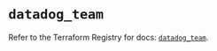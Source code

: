 # `datadog_team`

Refer to the Terraform Registry for docs: [`datadog_team`](https://registry.terraform.io/providers/datadog/datadog/3.59.0/docs/resources/team).

